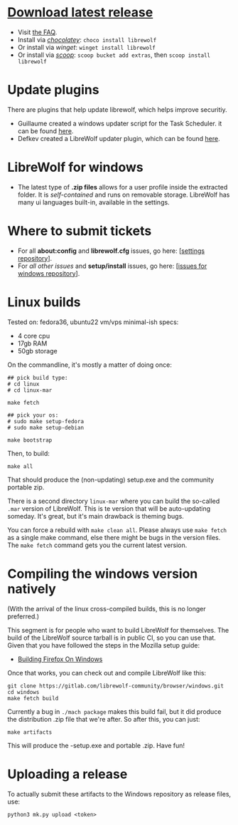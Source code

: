 # [Download latest release](https://gitlab.com/librewolf-community/browser/windows/-/releases)

* Visit [the FAQ](https://librewolf.net/docs/faq/).
* Install via _[chocolatey](https://community.chocolatey.org/packages/librewolf)_: `choco install librewolf`
* Or install via _winget_: `winget install librewolf`
* Or install via _[scoop](https://scoop.sh)_: `scoop bucket add extras`, then `scoop install librewolf`

# Update plugins
There are plugins that help update librewolf, which helps improve securitiy.

* Guillaume created a windows updater script for the Task Scheduler. it can be found [here](https://github.com/ltGuillaume/LibreWolf-WinUpdater).
* Defkev created a LibreWolf updater plugin, which can be found [here](https://addons.mozilla.org/en-US/firefox/addon/librewolf-updater/).

# LibreWolf for windows

* The latest type of **.zip files** allows for a user profile inside the extracted folder. It is _self-contained_ and runs on removable storage. LibreWolf has many ui languages built-in, available in the settings.

# Where to submit tickets

* For all **about:config** and **librewolf.cfg** issues, go here: [[settings repository](https://gitlab.com/librewolf-community/settings/-/issues)].
* For _all other issues_ and **setup/install** issues, go here: [[issues for windows repository](https://gitlab.com/librewolf-community/browser/windows/-/issues)].

# Linux builds

Tested on: fedora36, ubuntu22
vm/vps minimal-ish specs:

* 4 core cpu
* 17gb RAM
* 50gb storage

On the commandline, it's mostly a matter of doing once:
```
## pick build type:
# cd linux
# cd linux-mar

make fetch

## pick your os:
# sudo make setup-fedora
# sudo make setup-debian

make bootstrap
```
Then, to build:
```
make all
```
That should produce the (non-updating) setup.exe and the community portable zip. 

There is a second directory `linux-mar` where you can build the so-called `.mar` version of LibreWolf. This is te version that will be auto-updating someday. It's great, but it's main drawback is theming bugs. 

You can force a rebuild with `make clean all`. Please always use `make fetch` as a single make command, else there might be bugs in the version files. The `make fetch` command gets you the current latest version.

# Compiling the windows version natively

(With the arrival of the linux cross-compiled builds, this is no longer preferred.)

This segment is for people who want to build LibreWolf for themselves. The build of the LibreWolf source tarball is in public CI, so you can use that. Given that you have followed the steps in the Mozilla setup guide:

* [Building Firefox On Windows](https://firefox-source-docs.mozilla.org/setup/windows_build.html)

Once that works, you can check out and compile LibreWolf like this:

```
git clone https://gitlab.com/librewolf-community/browser/windows.git
cd windows
make fetch build
```

Currently a bug in `./mach package` makes this build fail, but it did produce the distribution .zip file that we're after. So after this, you can just:

```
make artifacts
```
This will produce the -setup.exe and portable .zip. Have fun!

# Uploading a release

To actually submit these artifacts to the Windows repository as release files, use:
```
python3 mk.py upload <token>
```
